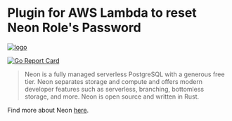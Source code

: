 # Plugin for AWS Lambda to reset Neon Role's Password

[![logo](https://neon.tech/static/logo-white-9b5ae00331360361ba068980af7383ba.svg)](https://neon.tech)

[![Go Report Card](https://goreportcard.com/badge/github.com/kislerdm/aws-lambda-secret-rotation/plugin/neon)](https://goreportcard.com/report/github.com/kislerdm/aws-lambda-secret-rotation/plugin/neon)

> Neon is a fully managed serverless PostgreSQL with a generous free tier. Neon separates storage and compute and offers
> modern developer features such as serverless, branching, bottomless storage, and more. Neon is open source and written
> in Rust.

Find more about Neon [here](https://neon.tech/docs/introduction/about/).
